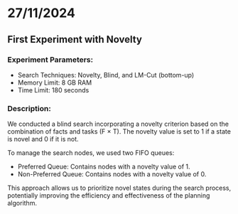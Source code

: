 # 27/11/2024

## First Experiment with Novelty
### Experiment Parameters:

- Search Techniques: Novelty, Blind, and LM-Cut (bottom-up)
- Memory Limit: 8 GB RAM
- Time Limit: 180 seconds

### Description:

We conducted a blind search incorporating a novelty criterion based on the combination of facts and tasks (F × T). The novelty value is set to 1 if a state is novel and 0 if it is not.

To manage the search nodes, we used two FIFO queues:
- Preferred Queue: Contains nodes with a novelty value of 1.
- Non-Preferred Queue: Contains nodes with a novelty value of 0.

This approach allows us to prioritize novel states during the search process, potentially improving the efficiency and effectiveness of the planning algorithm.